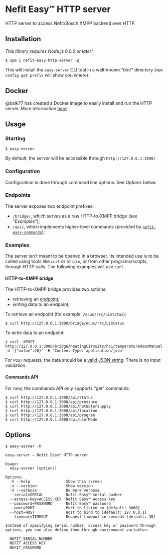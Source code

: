 # Nefit Easy™ HTTP server

HTTP server to access Nefit/Bosch XMPP backend over HTTP.

## Installation

_This library requires Node.js 6.0.0 or later!_

```
$ npm i nefit-easy-http-server -g
```

This will install the `easy-server` CLI tool in a well-known "bin/" directory (`npm config get prefix` will show you where).

## Docker

@balk77 has created a Docker image to easily install and run the HTTP server. More information [here](https://hub.docker.com/r/balk77/nefit-easy-http-server/).

## Usage

### Starting

```
$ easy-server
```

By default, the server will be accessible through `http://127.0.0.1:3000/`

### Configuration

Configuration is done through command line options. See _Options_ below.

### Endpoints

The server exposes two endpoint prefixes:

* `/bridge/`, which serves as a raw HTTP-to-XMPP bridge (see _"Examples"_);
* `/api/`, which implements higher-level commands (provided by [`nefit-easy-commands`](https://github.com/robertklep/nefit-easy-commands));

### Examples

The server isn't meant to be opened in a browser. Its intended use is to be called using tools like `curl` or `httpie`, or from other programs/scripts, through HTTP calls. The following examples will use `curl`.

#### HTTP-to-XMPP bridge

The HTTP-to-XMPP bridge provides two actions:

* retrieving an [endpoint](https://github.com/robertklep/nefit-easy-core/wiki/List-of-endpoints);
* writing data to an endpoint;

To retrieve an endpoint (for example, `/ecus/rrc/uiStatus`):
```
$ curl http://127.0.0.1:3000/bridge/ecus/rrc/uiStatus
```

To write data to an endpoint:
```
$ curl -XPOST http://127.0.0.1:3000/bridge/heatingCircuits/hc1/temperatureRoomManual -d '{"value":20}' -H 'Content-Type: application/json'
```

For `POST` requests, the data should be a [valid JSON string](http://jsonlint.com/). There is no input validation.

#### Commands API

For now, the commands API only supports "get" commands:
```
$ curl http://127.0.0.1:3000/api/status
$ curl http://127.0.0.1:3000/api/pressure
$ curl http://127.0.0.1:3000/api/hotWaterSupply
$ curl http://127.0.0.1:3000/api/location
$ curl http://127.0.0.1:3000/api/program
$ curl http://127.0.0.1:3000/api/userMode
```

## Options

```
$ easy-server -h

easy-server – Nefit Easy™ HTTP-server

Usage:
  easy-server [options]

Options:
  -h --help                Show this screen
  -v --version             Show version
  -V --verbose             Be more verbose
  --serial=SERIAL          Nefit Easy™ serial number
  --access-key=ACCESS_KEY  Nefit Easy™ access key
  --password=PASSWORD      Nefit Easy™ password
  --port=PORT              Port to listen on [default: 3000]
  --host=HOST              Host to bind to [default: 127.0.0.1]
  --timeout=TIMEOUT        Request timeout in seconds [default: 30]

Instead of specifying serial number, access key or password through
options, you can also define them through environment variables:

  NEFIT_SERIAL_NUMBER
  NEFIT_ACCESS_KEY
  NEFIT_PASSWORD
```
